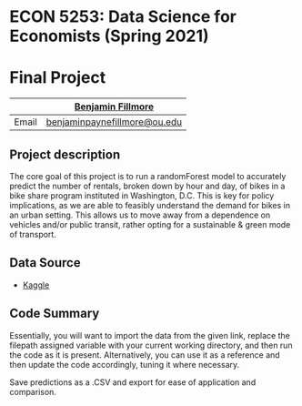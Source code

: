 # ECON 5253: Data Science for Economists (Spring 2021) #

# Final Project # 

|  | [Benjamin Fillmore](https://github.com/bfillmoreou) |
|--------------|--------------------------------------------------------------|
| Email | [benjaminpaynefillmore@ou.edu](mailto:benjaminpaynefillmore@ou.edu) |

## Project description ##

The core goal of this project is to run a randomForest model to accurately predict the number of rentals, broken down by hour and day, of bikes in a bike share program instituted in Washington, D.C. This is key for policy implications, as we are able to feasibly understand the demand for bikes in an urban setting. This allows us to move away from a dependence on vehicles and/or public transit, rather opting for a sustainable & green mode of transport. 

## Data Source  ##

* [Kaggle](https://www.kaggle.com/c/bike-sharing-demand/data)

## Code Summary ##

Essentially, you will want to import the data from the given link, replace the filepath assigned variable with your current working directory, and then run the code as it is present. Alternatively, you can use it as a reference and then update the code accordingly, tuning it where necessary. 

Save predictions as a .CSV and export for ease of application and comparison.
